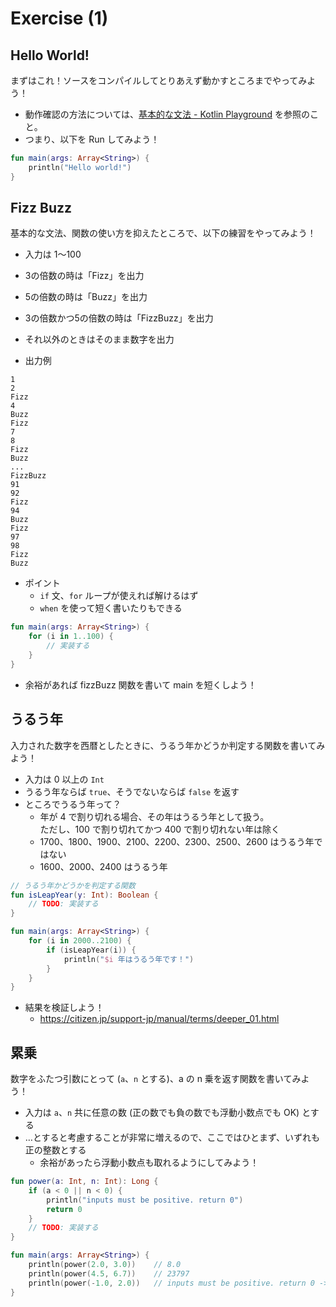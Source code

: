 # Exercise (1)

## Hello World!

まずはこれ！ソースをコンパイルしてとりあえず動かすところまでやってみよう！

* 動作確認の方法については、[基本的な文法 - Kotlin Playground](./basic_syntax.md#kotlin-playground) を参照のこと。
* つまり、以下を Run してみよう！

```kotlin
fun main(args: Array<String>) {
    println("Hello world!")
}
```

## Fizz Buzz

基本的な文法、関数の使い方を抑えたところで、以下の練習をやってみよう！

* 入力は 1〜100
* 3の倍数の時は「Fizz」を出力
* 5の倍数の時は「Buzz」を出力
* 3の倍数かつ5の倍数の時は「FizzBuzz」を出力
* それ以外のときはそのまま数字を出力

* 出力例

```
1
2
Fizz
4
Buzz
Fizz
7
8
Fizz
Buzz
...
FizzBuzz
91
92
Fizz
94
Buzz
Fizz
97
98
Fizz
Buzz
```

* ポイント
  * `if` 文、`for` ループが使えれば解けるはず
  * `when` を使って短く書いたりもできる

```kotlin
fun main(args: Array<String>) {
    for (i in 1..100) {
        // 実装する
    }
}
```

* 余裕があれば fizzBuzz 関数を書いて main を短くしよう！

## うるう年

入力された数字を西暦としたときに、うるう年かどうか判定する関数を書いてみよう！

* 入力は 0 以上の `Int`
* うるう年ならば `true`、そうでないならば `false` を返す
* ところでうるう年って？
  * 年が 4 で割り切れる場合、その年はうるう年として扱う。  
  ただし、100 で割り切れてかつ 400 で割り切れない年は除く
  * 1700、1800、1900、2100、2200、2300、2500、2600 はうるう年ではない
  * 1600、2000、2400 はうるう年

```kotlin
// うるう年かどうかを判定する関数
fun isLeapYear(y: Int): Boolean {
    // TODO: 実装する
}

fun main(args: Array<String>) {
    for (i in 2000..2100) {
        if (isLeapYear(i)) {
            println("$i 年はうるう年です！")
        }
    }
}
```

* 結果を検証しよう！
  * https://citizen.jp/support-jp/manual/terms/deeper_01.html

## 累乗

数字をふたつ引数にとって (`a`、`n` とする)、a の n 乗を返す関数を書いてみよう！

* 入力は `a`、`n` 共に任意の数 (正の数でも負の数でも浮動小数点でも OK) とする
* …とすると考慮することが非常に増えるので、ここではひとまず、いずれも正の整数とする
  * 余裕があったら浮動小数点も取れるようにしてみよう！

```kotlin
fun power(a: Int, n: Int): Long {
    if (a < 0 || n < 0) {
        println("inputs must be positive. return 0")
        return 0
    }
    // TODO: 実装する
}

fun main(args: Array<String>) {
    println(power(2.0, 3.0))    // 8.0
    println(power(4.5, 6.7))    // 23797
    println(power(-1.0, 2.0))   // inputs must be positive. return 0 -> 0.0
}
```

